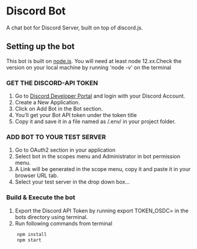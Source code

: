 # Discord Bot 
A chat bot for Discord Server, built on top of discord.js.

## Setting up the bot

This bot is built on  [node.js](https://nodejs.org/en/). You will need at least node 12.xx.Check the version on your local machine by running 'node -v' on the terminal 

### GET THE DISCORD-API TOKEN

1. Go to [Discord Developer Portal](https://discord.com/developers/applications) and login with your Discord Account.
2. Create a New Application.
3. Click on Add Bot in the Bot section.
4. You’ll get your Bot API token under the token title
5. Copy it and save it in a file named as /.env/ in your project folder.

### ADD BOT TO YOUR TEST SERVER

1. Go to OAuth2 section in your application
2. Select bot in the scopes menu and Administrator in bot permission menu.
3. A Link will be generated in the scope menu, copy it and paste it in your browser URL tab.
4. Select your test server in the drop down box...
 

### Build & Execute the bot

1. Export the Discord API Token by running export TOKEN_OSDC=<your-token> in the bots directory using terminal.
2. Run following commands from terminal
```bash
    npm install
    npm start
```
